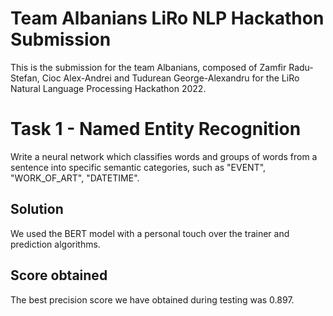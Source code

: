 # Team Albanians LiRo NLP Hackathon Submission

This is the submission for the team Albanians, composed of Zamfir Radu-Stefan, Cioc Alex-Andrei and Tudurean George-Alexandru for the LiRo Natural Language Processing Hackathon 2022.


# Task 1 - Named Entity Recognition

Write a neural network which classifies words and groups of words from a sentence into specific semantic categories, such as "EVENT", "WORK_OF_ART", "DATETIME".

## Solution

We used the BERT model with a personal touch over the trainer and prediction algorithms.

## Score obtained

The best precision score we have obtained during testing was 0.897.
